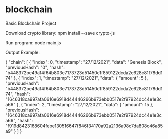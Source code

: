 # blockchain
Basic Blockchain Project

Download crypto library:
npm install --save crypto-js


Run program:
node main.js


Output Example:

{
    "chain": [
        {
            "index": 0,
            "timestamp": "27/12/2021",
            "data": "Genesis Block",
            "previousHash": "0",
            "hash": "b448372be49a14f64b803e7173723d51450c1f859122dcda2e628c81f78dd174"
        },
        {
            "index": 1,
            "timestamp": "27/12/2021",
            "data": {
                "amount": 5
            },
            "previousHash": "b448372be49a14f64b803e7173723d51450c1f859122dcda2e628c81f78dd174",
            "hash": "1646318ca997afa0616e6918d44446266b973ebb0517e2f97924dc44e1e3ca66"
        },
        {
            "index": 2,
            "timestamp": "27/12/2021",
            "data": {
                "amount": 15
            },
            "previousHash": "1646318ca997afa0616e6918d44446266b973ebb0517e2f97924dc44e1e3ca66",
            "hash": "f919d8423168604febe130516647f846f34170a92a2136a98c7da808c46a85a9"
        }
    ]
}
